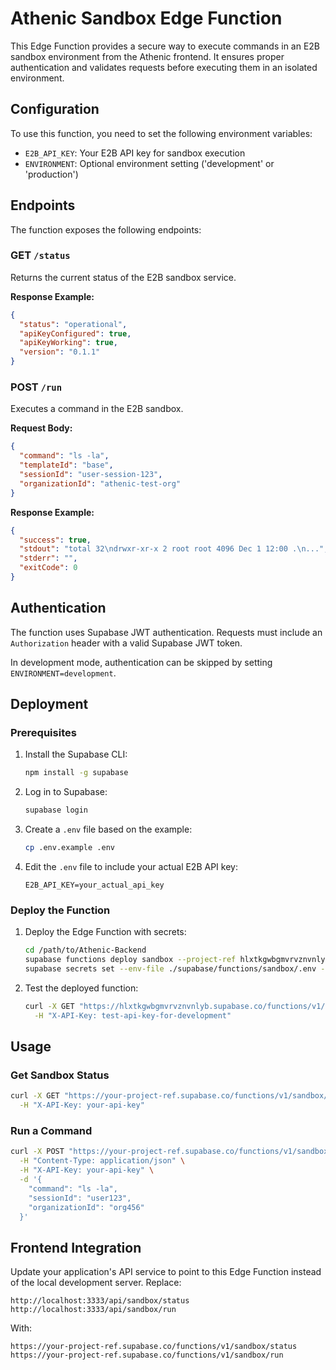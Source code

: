 # Athenic Sandbox Edge Function

This Edge Function provides a secure way to execute commands in an E2B sandbox environment from the Athenic frontend. It ensures proper authentication and validates requests before executing them in an isolated environment.

## Configuration

To use this function, you need to set the following environment variables:

- `E2B_API_KEY`: Your E2B API key for sandbox execution
- `ENVIRONMENT`: Optional environment setting ('development' or 'production')

## Endpoints

The function exposes the following endpoints:

### GET `/status`

Returns the current status of the E2B sandbox service.

**Response Example:**
```json
{
  "status": "operational",
  "apiKeyConfigured": true, 
  "apiKeyWorking": true,
  "version": "0.1.1"
}
```

### POST `/run`

Executes a command in the E2B sandbox.

**Request Body:**
```json
{
  "command": "ls -la",
  "templateId": "base",
  "sessionId": "user-session-123",
  "organizationId": "athenic-test-org"
}
```

**Response Example:**
```json
{
  "success": true,
  "stdout": "total 32\ndrwxr-xr-x 2 root root 4096 Dec 1 12:00 .\n...",
  "stderr": "",
  "exitCode": 0
}
```

## Authentication

The function uses Supabase JWT authentication. Requests must include an `Authorization` header with a valid Supabase JWT token.

In development mode, authentication can be skipped by setting `ENVIRONMENT=development`.

## Deployment

### Prerequisites

1. Install the Supabase CLI:
   ```bash
   npm install -g supabase
   ```

2. Log in to Supabase:
   ```bash
   supabase login
   ```

3. Create a `.env` file based on the example:
   ```bash
   cp .env.example .env
   ```

4. Edit the `.env` file to include your actual E2B API key:
   ```
   E2B_API_KEY=your_actual_api_key
   ```

### Deploy the Function

1. Deploy the Edge Function with secrets:
   ```bash
   cd /path/to/Athenic-Backend
   supabase functions deploy sandbox --project-ref hlxtkgwbgmvrvznvnlyb
   supabase secrets set --env-file ./supabase/functions/sandbox/.env --project-ref hlxtkgwbgmvrvznvnlyb
   ```

2. Test the deployed function:
   ```bash
   curl -X GET "https://hlxtkgwbgmvrvznvnlyb.supabase.co/functions/v1/sandbox/status" \
     -H "X-API-Key: test-api-key-for-development"
   ```

## Usage

### Get Sandbox Status

```bash
curl -X GET "https://your-project-ref.supabase.co/functions/v1/sandbox/status" \
  -H "X-API-Key: your-api-key"
```

### Run a Command

```bash
curl -X POST "https://your-project-ref.supabase.co/functions/v1/sandbox/run" \
  -H "Content-Type: application/json" \
  -H "X-API-Key: your-api-key" \
  -d '{
    "command": "ls -la",
    "sessionId": "user123",
    "organizationId": "org456"
  }'
```

## Frontend Integration

Update your application's API service to point to this Edge Function instead of the local development server. Replace:

```
http://localhost:3333/api/sandbox/status
http://localhost:3333/api/sandbox/run
```

With:

```
https://your-project-ref.supabase.co/functions/v1/sandbox/status
https://your-project-ref.supabase.co/functions/v1/sandbox/run
``` 